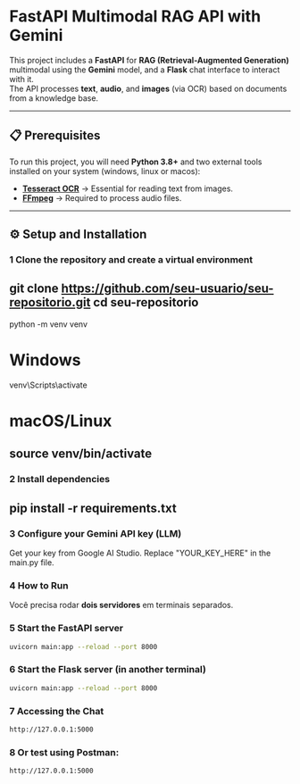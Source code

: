 # FastAPI Multimodal RAG API with Gemini

This project includes a **FastAPI** for **RAG (Retrieval-Augmented Generation)** multimodal using the **Gemini** model, and a **Flask** chat interface to interact with it.  
The API processes **text**, **audio**, and **images** (via OCR) based on documents from a knowledge base.


---

## 📋 Prerequisites

To run this project, you will need **Python 3.8+** and two external tools installed on your system (windows, linux or macos):

- **[Tesseract OCR](https://github.com/tesseract-ocr/tesseract)** → Essential for reading text from images. 
- **[FFmpeg](https://ffmpeg.org/download.html)** → Required to process audio files.

---

## ⚙️ Setup and Installation

### 1 Clone the repository and create a virtual environment
git clone https://github.com/seu-usuario/seu-repositorio.git
cd seu-repositorio
---

python -m venv venv
# Windows
venv\Scripts\activate
# macOS/Linux
source venv/bin/activate
---

### 2 Install dependencies
pip install -r requirements.txt
---

### 3 Configure your Gemini API key (LLM)
Get your key from Google AI Studio.
Replace "YOUR_KEY_HERE" in the main.py file.

### 4 How to Run
Você precisa rodar **dois servidores** em terminais separados.

### 5  Start the FastAPI server
```bash
uvicorn main:app --reload --port 8000
```
### 6 Start the Flask server (in another terminal)
```bash
uvicorn main:app --reload --port 8000
```
### 7 Accessing the Chat
```bash
http://127.0.0.1:5000
```
### 8 Or test using Postman:
```bash
http://127.0.0.1:5000
